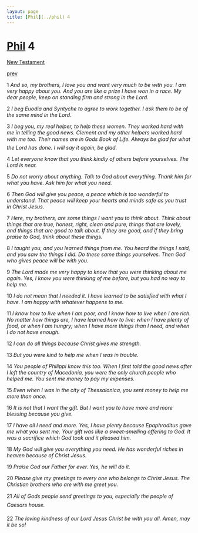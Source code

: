 ```yaml
---
layout: page
title: [Phil](../phil) 4
---
```


# [Phil](../phil) 4

[New Testament](/new-testament)


[prev](phil-3.html)

1 _And so, my brothers, I love you and want very much to be with you. I am very happy about you. And you are like a prize I have won in a race. My dear people, keep on standing firm and strong in the Lord._

2 _I beg Euodia and Syntyche to agree to work together. I ask them to be of the same mind in the Lord._

3 _I beg you, my real helper, to help these women. They worked hard with me in telling the good news. Clement and my other helpers worked hard with me too. Their names are in Gods Book of Life. Always be glad for what the Lord has done. I will say it again, be glad._

4 _Let everyone know that you think kindly of others before yourselves. The Lord is near._

5 _Do not worry about anything. Talk to God about everything. Thank him for what you have. Ask him for what you need._

6 _Then God will give you peace, a peace which is too wonderful to understand. That peace will keep your hearts and minds safe as you trust in Christ Jesus._

7 _Here, my brothers, are some things I want you to think about. Think about things that are true, honest, right, clean and pure, things that are lovely, and things that are good to talk about. If they are good, and if they bring praise to God, think about these things._

8 _I taught you, and you learned things from me. You heard the things I said, and you saw the things I did. Do these same things yourselves. Then God who gives peace will be with you._

9 _The Lord made me very happy to know that you were thinking about me again. Yes, I know you were thinking of me before, but you had no way to help me._

10 _I do not mean that I needed it. I have learned to be satisfied with what I have. I am happy with whatever happens to me._

11 _I know how to live when I am poor, and I know how to live when I am rich. No matter how things are, I have learned how to live: when I have plenty of food, or when I am hungry; when I have more things than I need, and when I do not have enough._

12 _I can do all things because Christ gives me strength._

13 _But you were kind to help me when I was in trouble._

14 _You people of Philippi know this too. When I first told the good news after I left the country of Macedonia, you were the only church people who helped me. You sent me money to pay my expenses._

15 _Even when I was in the city of Thessalonica, you sent money to help me more than once._

16 _It is not that I want the gift. But I want you to have more and more blessing because you give._

17 _I have all I need and more. Yes, I have plenty because Epaphroditus gave me what you sent me. Your gift was like a sweet-smelling offering to God. It was a sacrifice which God took and it pleased him._

18 _My God will give you everything you need. He has wonderful riches in heaven because of Christ Jesus._

19 _Praise God our Father for ever. Yes, he will do it._

20 _Please give my greetings to every one who belongs to Christ Jesus. The Christian brothers who are with me greet you._

21 _All of Gods people send greetings to you, especially the people of Caesars house._

22 _The loving kindness of our Lord Jesus Christ be with you all. Amen, may it be so!_

